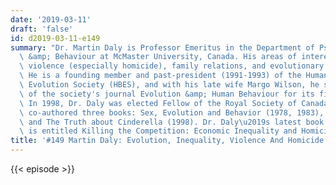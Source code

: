 ```yaml
---
date: '2019-03-11'
draft: 'false'
id: d2019-03-11-e149
summary: "Dr. Martin Daly is Professor Emeritus in the Department of Psychology, Neuroscience\
  \ &amp; Behaviour at McMaster University, Canada. His areas of interest are human\
  \ violence (especially homicide), family relations, and evolutionary psychology.\
  \ He is a founding member and past-president (1991-1993) of the Human Behavior &amp;\
  \ Evolution Society (HBES), and with his late wife Margo Wilson, he served as co-editor-in-chief\
  \ of the society's journal Evolution &amp; Human Behaviour for its first decade.\
  \ In 1998, Dr. Daly was elected Fellow of the Royal Society of Canada. They also\
  \ co-authored three books: Sex, Evolution and Behavior (1978, 1983), Homicide (1988),\
  \ and The Truth about Cinderella (1998). Dr. Daly\u2019s latest book (July, 2016)\
  \ is entitled Killing the Competition: Economic Inequality and Homicide.&nbsp;"
title: '#149 Martin Daly: Evolution, Inequality, Violence And Homicide'
---
```

{{< episode >}}
